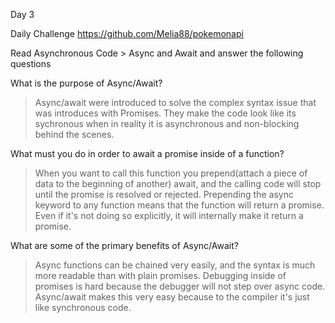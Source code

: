 Day 3

Daily Challenge https://github.com/Melia88/pokemonapi

Read Asynchronous Code > Async and Await and answer the following questions

What is the purpose of Async/Await?
>Async/await were introduced to solve the complex syntax issue that was introduces with Promises. They make the code look like its sychronous when  in reality it is asynchronous and non-blocking behind the scenes.

What must you do in order to await a promise inside of a function?
>When you want to call this function you prepend(attach a piece of data to the beginning of another) await, and the calling code will stop until the promise is resolved or rejected. Prepending the async keyword to any function means that the function will return a promise.
Even if it's not doing so explicitly, it will internally make it return a promise.

What are some of the primary benefits of Async/Await?
>Async functions can be chained very easily, and the syntax is much more readable than with plain promises. Debugging inside of promises is hard because the debugger will not step over async code. Async/await makes this very easy because to the compiler it's just like synchronous code.